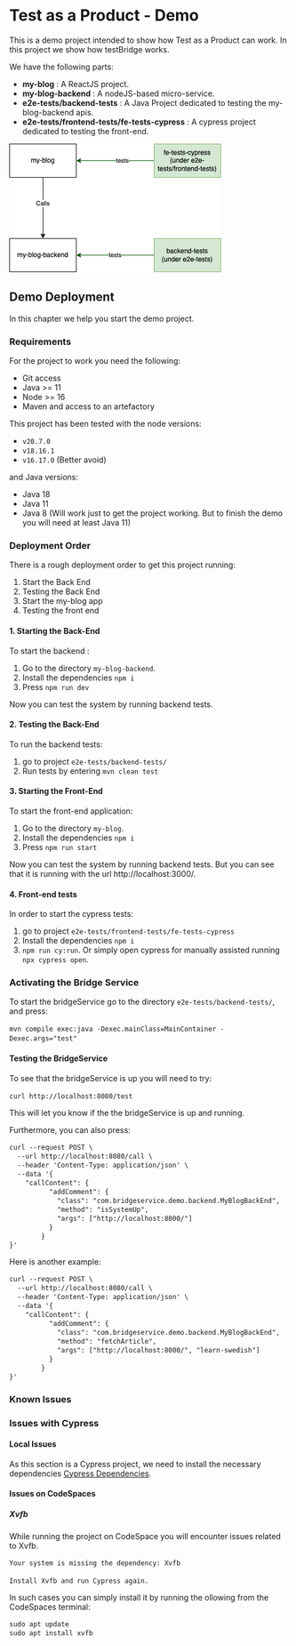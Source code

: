 # Test as a Product - Demo
This is a demo project intended to show how Test as a Product can work. In this project we show how testBridge works.

We have the following parts:
* **my-blog** : A ReactJS project.
* **my-blog-backend** : A nodeJS-based micro-service.
* **e2e-tests/backend-tests** : A Java Project dedicated to testing the my-blog-backend apis.
* **e2e-tests/frontend-tests/fe-tests-cypress** : A cypress project dedicated to testing the front-end.

![System Design](./diagrams/system-System.drawio.png)

## Demo Deployment
In this chapter we help you start the demo project.

### Requirements
For the project to work you need the following:
* Git access
* Java >= 11
* Node >= 16
* Maven and access to an artefactory


This project has been tested with the node versions:
* `v20.7.0`
* `v18.16.1`
* `v16.17.0` (Better avoid)

and Java versions:
* Java 18
* Java 11
* Java 8 (Will work just to get the project working. But to finish the demo you will need at least Java 11)


### Deployment Order
There is a rough deployment order to get this project running:
1. Start the Back End
2. Testing the Back End
3. Start the my-blog app
4. Testing the front end

#### 1. Starting the Back-End
To start the backend :
1. Go to the directory `my-blog-backend`.
2. Install the dependencies `npm i`
3. Press `npm run dev`

Now you can test the system by running backend tests.

#### 2. Testing the Back-End
To run the backend tests:
1. go to project `e2e-tests/backend-tests/`
2. Run tests by entering `mvn clean test`

#### 3. Starting the Front-End
To start the front-end application:
1. Go to the directory `my-blog`.
2. Install the dependencies `npm i`
3. Press `npm run start`

Now you can test the system by running backend tests. But you can see that it is running with the url http://localhost:3000/.

#### 4. Front-end tests
In order to start the cypress tests:
1. go to project `e2e-tests/frontend-tests/fe-tests-cypress`
2. Install the dependencies `npm i`
3. `npm run cy:run`. Or simply open cypress for manually assisted running `npx cypress open`.

### Activating the Bridge Service
To start the bridgeService go to the directory `e2e-tests/backend-tests/`, and press:

```mvn compile exec:java -Dexec.mainClass=MainContainer -Dexec.args="test"```

#### Testing the BridgeService
To see that the bridgeService is up you will need to try:

```curl http://localhost:8080/test```

This will let you know if the the bridgeService is up and running. 


Furthermore, you can also press:

```
curl --request POST \
  --url http://localhost:8080/call \
  --header 'Content-Type: application/json' \
  --data '{
	"callContent": {
          "addComment": {
            "class": "com.bridgeservice.demo.backend.MyBlogBackEnd", 
            "method": "isSystemUp", 
            "args": ["http://localhost:8000/"]
          }
        }
}'
```

Here is another example:

```
curl --request POST \
  --url http://localhost:8080/call \
  --header 'Content-Type: application/json' \
  --data '{
	"callContent": {
          "addComment": {
            "class": "com.bridgeservice.demo.backend.MyBlogBackEnd", 
            "method": "fetchArticle", 
            "args": ["http://localhost:8000/", "learn-swedish"]
          }
        }
}'
```

### Known Issues

### Issues with Cypress
#### Local Issues
As this section is a Cypress project, we need to install the necessary dependencies [Cypress Dependencies](https://on.cypress.io/required-dependencies).

#### Issues on CodeSpaces

##### Xvfb
While running the project on CodeSpace you will encounter issues related to Xvfb.

```Shell
Your system is missing the dependency: Xvfb

Install Xvfb and run Cypress again.
```

In such cases you can simply install it by running the ollowing from the CodeSpaces terminal:

```Shell
sudo apt update
sudo apt install xvfb

```
